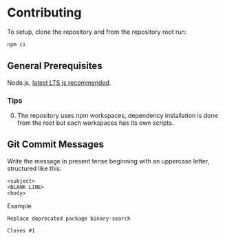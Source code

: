 # Contributing
To setup, clone the repository and from the repository root run:

```sh
npm ci
```

## General Prerequisites
Node.js, [latest LTS is recommended](https://nodejs.org/en/about/releases/).

### Tips
0. The repository uses npm workspaces, dependency installation is done from the root but each workspaces has its own scripts.

## Git Commit Messages
Write the message in present tense beginning with an uppercase letter, structured like this:

```
<subject>
<BLANK LINE>
<body>
```

Example

```
Replace deprecated package binary-search

Closes #1
```
